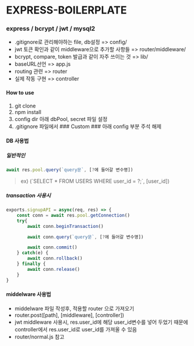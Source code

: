 # EXPRESS-BOILERPLATE

### express / bcrypt / jwt / mysql2

* .gitignore로 관리해야하는 file, db설정 => config/
* jwt 토큰 확인과 같이 middleware으로 추가할 사항들 => router/middleware/
* bcrypt, compare, token 발급과 같이 자주 쓰이는 것 => lib/
* baseURL선언 => app.js
* routing 관련 => router
* 실제 작동 구현 => controller

#### How to use
1. git clone
2. npm install
3. config dir 아래 dbPool, secret 파일 설정
4. .gitignore 파일에서 ### Custom ### 아래 config 부분 주석 해제

#### DB 사용법
##### 일반적인 
``` js
await res.pool.query(`query문`, [?에 들어갈 변수명])
```
> ex) (\`SELECT * FROM USERS WHERE user_id = ?;`, [user_id])

##### transaction 사용시
``` js
exports.signupAPI = async(req, res) => {
    const conn = await res.pool.getConnection()
    try{
        await conn.beginTransaction()

        await conn.query(`query문`, [?에 들어갈 변수명])

        await conn.commit()
    } catch(e) {
        await conn.rollback()
    } finally {
        await conn.release()
    }
}
```

#### middelware 사용법

* middelware 파일 작성후, 적용할 router 으로 가져오기
* router.post([path], [middleware], [controller])
* jwt middleware 사용시, res.user_id에 해당 user_id변수를 넣어 두었기 때문에 controller에서 res.user_id로 user_id를 가져올 수 있음
* router/normal.js 참고

